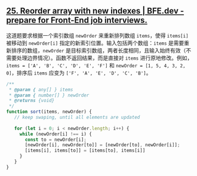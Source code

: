 ## [25. Reorder array with new indexes | BFE.dev - prepare for Front-End job interviews.](https://bigfrontend.dev/problem/reorder-array-with-new-indexes)

这道题要求根据一个索引数组 `newOrder` 来重新排列数组 `items`，使得 `items[i]` 被移动到 `newOrder[i]` 指定的新索引位置。输入包括两个数组：`items` 是需要重新排序的数组，`newOrder` 是目标索引数组，两者长度相同，且输入始终有效（不需要处理边界情况）。函数不返回结果，而是直接对 `items` 进行原地修改。例如，`items = ['A', 'B', 'C', 'D', 'E', 'F']` 和 `newOrder = [1, 5, 4, 3, 2, 0]`，排序后 `items` 应变为 `['F', 'A', 'E', 'D', 'C', 'B']`。

<audio src="..\..\mp3\这道题要求根据一个索引数组 `.mp3"></audio>

```js
/**
 * @param { any[] } items
 * @param { number[] } newOrder
 * @returns {void}
 */
function sort(items, newOrder) {
   // keep swaping, until all elements are updated
   
   for (let i = 0; i < newOrder.length; i++) {
     while (newOrder[i] !== i) {
       const to = newOrder[i];
       [newOrder[i], newOrder[to]] = [newOrder[to], newOrder[i]];
       [items[i], items[to]] = [items[to], items[i]]
     }
   }
}
```

<audio src="..\..\mp3\解题方案通过循环和交换实现原地.mp3"></audio>